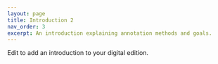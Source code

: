 ```yaml
---
layout: page
title: Introduction 2
nav_order: 3
excerpt: An introduction explaining annotation methods and goals.
---
```


<p class="message">
  Edit to add an introduction to your digital edition.
</p>

